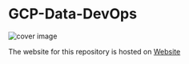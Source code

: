 # GCP-Data-DevOps

![cover image](public/img/cover.png)

The website for this repository is hosted on [Website](https://ryanstark223232.github.io/fullstack-GCP/)
